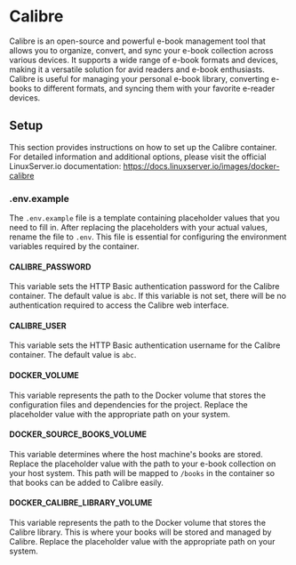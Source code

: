 # Calibre

Calibre is an open-source and powerful e-book management tool that allows you to organize, convert, and sync your e-book collection across various devices. It supports a wide range of e-book formats and devices, making it a versatile solution for avid readers and e-book enthusiasts. Calibre is useful for managing your personal e-book library, converting e-books to different formats, and syncing them with your favorite e-reader devices.

## Setup

This section provides instructions on how to set up the Calibre container. For detailed information and additional options, please visit the official LinuxServer.io documentation: https://docs.linuxserver.io/images/docker-calibre

### .env.example

The `.env.example` file is a template containing placeholder values that you need to fill in. After replacing the placeholders with your actual values, rename the file to `.env`. This file is essential for configuring the environment variables required by the container.

#### CALIBRE_PASSWORD

This variable sets the HTTP Basic authentication password for the Calibre container. The default value is `abc`. If this variable is not set, there will be no authentication required to access the Calibre web interface.

#### CALIBRE_USER

This variable sets the HTTP Basic authentication username for the Calibre container. The default value is `abc`.

#### DOCKER_VOLUME

This variable represents the path to the Docker volume that stores the configuration files and dependencies for the project. Replace the placeholder value with the appropriate path on your system.

#### DOCKER_SOURCE_BOOKS_VOLUME

This variable determines where the host machine's books are stored. Replace the placeholder value with the path to your e-book collection on your host system. This path will be mapped to `/books` in the container so that books can be added to Calibre easily.

#### DOCKER_CALIBRE_LIBRARY_VOLUME

This variable represents the path to the Docker volume that stores the Calibre library. This is where your books will be stored and managed by Calibre. Replace the placeholder value with the appropriate path on your system.